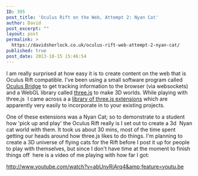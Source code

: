 ```yaml
---
ID: 395
post_title: 'Oculus Rift on the Web, Attempt 2: Nyan Cat'
author: David
post_excerpt: ""
layout: post
permalink: >
  https://davidsherlock.co.uk/oculus-rift-web-attempt-2-nyan-cat/
published: true
post_date: 2013-10-15 15:46:54
---
```

I am really surprised at how easy it is to create content on the web that is Oculus Rift compatible. I've been using a small software program called <a href="https://github.com/Instrument/oculus-bridge">Oculus Bridge</a> to get tracking information to the browser (via websockets) and a WebGL library called <a href="http://threejs.org/">three.js</a> to make 3D worlds. While playing with three.js  I came across a a <a href="http://jeromeetienne.github.io/threex/">library of three.js extensions</a> which are apparently very easily to incorporate in to your existing projects.

One of these extensions was a Nyan Cat; so to demonstrate to a student how 'pick up and play' the Oculus Rift really is I set out to create a 3d  Nyan cat world with them. It took us about 30 mins, most of the time spent getting our heads around how three.js likes to do things. I'm planning to create a 3D universe of flying cats for the Rift before I post it up for people to play with themselves, but since I don't have time at the moment to finish things off  here is a video of me playing with how far I got:

http://www.youtube.com/watch?v=abUnyRjArq4&amp;feature=youtu.be

&nbsp;

&nbsp;